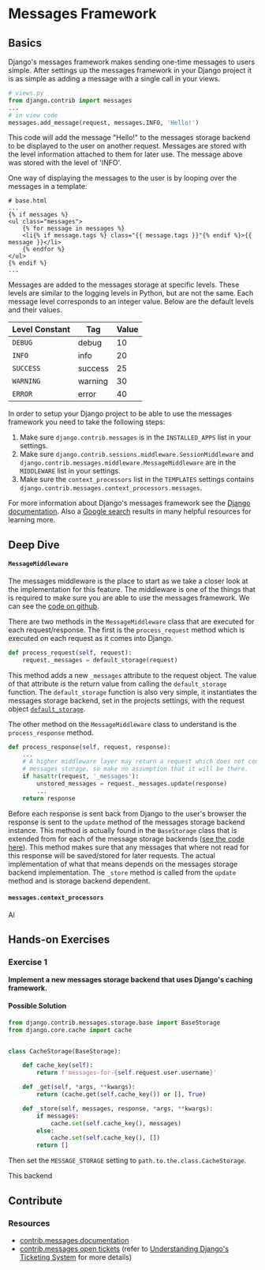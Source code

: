 # Messages Framework

## Basics

Django's messages framework makes sending one-time messages to users simple. After settings up the messages framework in your Django project it is as simple as adding a message with a single call in your views. 

```python
# views.py
from django.contrib import messages
...
# in view code
messages.add_message(request, messages.INFO, 'Hello!')
```

This code will add the message "Hello!" to the messages storage backend to be displayed to the user on another request. Messages are stored with the level information attached to them for later use. The message above was stored with the level of 'INFO'.

One way of displaying the messages to the user is by looping over the messages in a template:

```djangohtml
# base.html
...
{% if messages %}
<ul class="messages">
	{% for message in messages %}
	<li{% if message.tags %} class="{{ message.tags }}"{% endif %}>{{ message }}</li>
	{% endfor %}
</ul>
{% endif %}
...
```

Messages are added to the messages storage at specific levels. These levels are similar to the logging levels in Python, but are not the same. Each message level corresponds to an integer value. Below are the default levels and their values.

| Level Constant | Tag     | Value |
| -------------- | ------- | ----- |
| `DEBUG`        | debug   | 10    |
| `INFO`         | info    | 20    |
| `SUCCESS`      | success | 25    |
| `WARNING`      | warning | 30    |
| `ERROR`        | error   | 40    |

In order to setup your Django project to be able to use the messages framework you need to take the following steps:

1. Make sure `django.contrib.messages` is in the `INSTALLED_APPS` list in your settings.
2. Make sure `django.contrib.sessions.middleware.SessionMiddleware` and `django.contrib.messages.middleware.MessageMiddleware` are in the `MIDDLEWARE` list in your settings.
3. Make sure the `context_processors` list in the `TEMPLATES` settings contains `django.contrib.messages.context_processors.messages`.

For more information about Django's messages framework see the [Django documentation](https://docs.djangoproject.com/en/1.11/ref/contrib/messages/). Also a [Google search](https://www.google.com/search?q=django+messages+framework) results in many helpful resources for learning more.

## Deep Dive

#### `MessageMiddleware`
The messages middleware is the place to start as we take a closer look at the implementation for this feature. The middleware is one of the things that is required to make sure you are able to use the messages framework. We can see the [code on github](https://github.com/django/django/blob/master/django/contrib/messages/middleware.py).

There are two methods in the `MessageMiddleware` class that are executed for each request/response. The first is the `process_request` method which is executed on each request as it comes into Django.

```python
def process_request(self, request):
	request._messages = default_storage(request)
```

This method adds a new `_messages` attribute to the request object. The value of that attribute is the return value from calling the `default_storage` function. The `default_storage` function is also very simple, it instantiates the messages storage backend, set in the projects settings, with the request object [`default_storage`](https://github.com/django/django/blob/master/django/contrib/messages/storage/__init__.py).

The other method on the `MessageMiddleware` class to understand is the `process_response` method.

```python
def process_response(self, request, response):
	...
	# A higher middleware layer may return a request which does not contain
	# messages storage, so make no assumption that it will be there.
	if hasattr(request, '_messages'):
		unstored_messages = request._messages.update(response)
		...
	return response
```

Before each response is sent back from Django to the user's browser the response is sent to the `update` method of the messages storage backend instance. This method is actually found in the `BaseStorage` class that is extended from for each of the message storage backends ([see the code here](https://github.com/django/django/blob/master/django/contrib/messages/storage/base.py#L115)). This method makes sure that any messages that where not read for this response will be saved/stored for later requests. The actual implementation of what that means depends on the messages storage backend implementation. The `_store` method is called from the `update` method and is storage backend dependent.

#### `messages.context_processors`

Al


## Hands-on Exercises

### Exercise 1

**Implement a new messages storage backend that uses Django's caching framework.**

#### Possible Solution

```python
from django.contrib.messages.storage.base import BaseStorage
from django.core.cache import cache


class CacheStorage(BaseStorage):

    def cache_key(self):
        return f'messages-for-{self.request.user.username}'

    def _get(self, *args, **kwargs):
        return (cache.get(self.cache_key()) or [], True)

    def _store(self, messages, response, *args, **kwargs):
        if messages:
            cache.set(self.cache_key(), messages)
        else:
            cache.set(self.cache_key(), [])
        return []
```

Then set the `MESSAGE_STORAGE` setting to `path.to.the.class.CacheStorage`.

This backend 


## Contribute

### Resources

* [contrib.messages documentation](https://docs.djangoproject.com/en/1.11/ref/contrib/messages/)
* [contrib.messages open tickets](https://code.djangoproject.com/query?status=assigned&status=new&component=contrib.messages&col=summary&col=status&col=owner&col=type&col=version&col=has_patch&col=needs_docs&col=needs_tests&col=needs_better_patch&col=easy) (refer to [Understanding Django's Ticketing System]() for more details)
